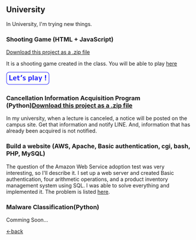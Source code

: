 ## University

In University, I'm trying new things.

### Shooting Game (HTML + JavaScript)
<a class="zip_download_link" href="https://github.com/7vvXi/portfolio/raw/master/univ/shooting.zip">Download this project as a .zip file</a>

It is a shooting game created in the class.
You will be able to play [here](https://7vvxi.github.io/portfolio/univ/shoot/)

[![lets play](/images/play.png)](https://7vvxi.github.io/portfolio/univ/shoot/)

### Cancellation Information Acquisition Program (Python)<a class="zip_download_link" href="https://github.com/7vvXi/portfolio/raw/master/univ/notify.zip">Download this project as a .zip file</a>

In my university, when a lecture is canceled, a notice will be posted on the campus site.
Get that information and notify LINE. And, information that has already been acquired is not notified.


### Build a website (AWS, Apache, Basic authentication, cgi, bash, PHP, MySQL)
The question of the Amazon Web Service adoption test was very interesting, so I'll describe it.
I set up a web server and created Basic authentication, four arithmetic operations, and a product inventory management system using SQL.
I was able to solve everything and implemented it.
The problem is listed [here](https://7vvxi.github.io/portfolio/univ/aws_is_task/).


### Malware Classification(Python)
Comming Soon...


[←back](https://7vvxi.github.io/portfolio/)

